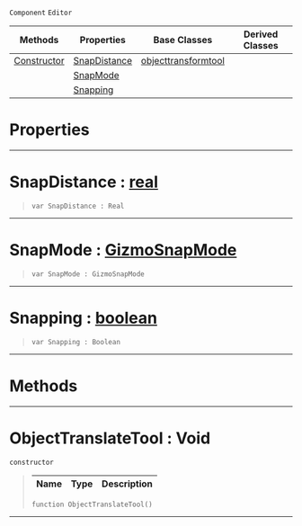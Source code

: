  `Component` `Editor`



|Methods|Properties|Base Classes|Derived Classes|
|---|---|---|---|
|[ Constructor](https://github.com/ZilchEngine/ZilchDocs/blob/master/code_reference/class_reference/objecttranslatetool.md#objecttranslatetool-void)|[ SnapDistance](https://github.com/ZilchEngine/ZilchDocs/blob/master/code_reference/class_reference/objecttranslatetool.md#snapdistance-zilch-engine)|[objecttransformtool](https://github.com/ZilchEngine/ZilchDocs/blob/master/code_reference/class_reference/objecttransformtool.md)| |
| |[ SnapMode](https://github.com/ZilchEngine/ZilchDocs/blob/master/code_reference/class_reference/objecttranslatetool.md#snapmode-zilch-engine-doc)| | |
| |[ Snapping](https://github.com/ZilchEngine/ZilchDocs/blob/master/code_reference/class_reference/objecttranslatetool.md#snapping-zilch-engine-doc)| | |


 #  Properties


---  
 #  SnapDistance : [real](https://github.com/ZilchEngine/ZilchDocs/blob/master/code_reference/nada_base_types/real.md)

> 
> ``` lang=cpp, name=Nada
> var SnapDistance : Real


---  
 #  SnapMode : [GizmoSnapMode](https://github.com/ZilchEngine/ZilchDocs/blob/master/code_reference/enum_reference.md#gizmosnapmode)

> 
> ``` lang=cpp, name=Nada
> var SnapMode : GizmoSnapMode


---  
 #  Snapping : [boolean](https://github.com/ZilchEngine/ZilchDocs/blob/master/code_reference/nada_base_types/boolean.md)

> 
> ``` lang=cpp, name=Nada
> var Snapping : Boolean


---  
 #  Methods


---  
 #  ObjectTranslateTool : Void

 `constructor`

> 
> |Name|Type|Description|
> |---|---|---|
> ``` lang=cpp, name=Nada
> function ObjectTranslateTool()
> ``` 


---  
 

 